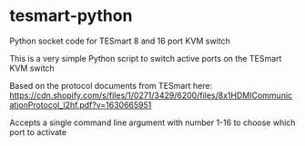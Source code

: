 # tesmart-python
Python socket code for TESmart 8 and 16 port KVM switch

This is a very simple Python script to switch active ports on the TESmart KVM switch

Based on the protocol documents from TESmart here:
https://cdn.shopify.com/s/files/1/0271/3429/6200/files/8x1HDMICommunicationProtocol_l2hf.pdf?v=1630665951

Accepts a single command line argument with number 1-16 to choose which port to activate
